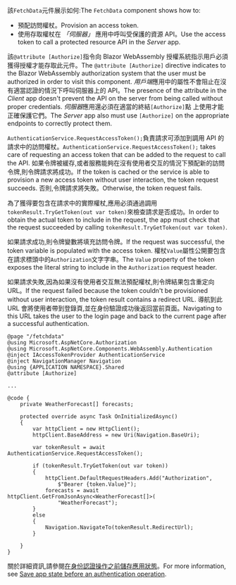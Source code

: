 <span data-ttu-id="54b91-101">該`FetchData`元件展示如何:</span><span class="sxs-lookup"><span data-stu-id="54b91-101">The `FetchData` component shows how to:</span></span>

* <span data-ttu-id="54b91-102">預配訪問權杖。</span><span class="sxs-lookup"><span data-stu-id="54b91-102">Provision an access token.</span></span>
* <span data-ttu-id="54b91-103">使用存取權杖在 *「伺服器」* 應用中呼叫受保護的資源 API。</span><span class="sxs-lookup"><span data-stu-id="54b91-103">Use the access token to call a protected resource API in the *Server* app.</span></span>

<span data-ttu-id="54b91-104">該`@attribute [Authorize]`指令向 Blazor WebAssembly 授權系統指示用戶必須獲得授權才能存取此元件。</span><span class="sxs-lookup"><span data-stu-id="54b91-104">The `@attribute [Authorize]` directive indicates to the Blazor WebAssembly authorization system that the user must be authorized in order to visit this component.</span></span> <span data-ttu-id="54b91-105">*用戶端*應用中的屬性不會阻止在沒有適當認證的情況下呼叫伺服器上的 API。</span><span class="sxs-lookup"><span data-stu-id="54b91-105">The presence of the attribute in the *Client* app doesn't prevent the API on the server from being called without proper credentials.</span></span> <span data-ttu-id="54b91-106">*伺服器*應用還必須在適當的終結`[Authorize]`點 上使用才能正確保護它們。</span><span class="sxs-lookup"><span data-stu-id="54b91-106">The *Server* app also must use `[Authorize]` on the appropriate endpoints to correctly protect them.</span></span>

<span data-ttu-id="54b91-107">`AuthenticationService.RequestAccessToken();`負責請求可添加到調用 API 的請求中的訪問權杖。</span><span class="sxs-lookup"><span data-stu-id="54b91-107">`AuthenticationService.RequestAccessToken();` takes care of requesting an access token that can be added to the request to call the API.</span></span> <span data-ttu-id="54b91-108">如果令牌被緩存,或者服務能夠在沒有使用者交互的情況下預配新的訪問令牌,則令牌請求將成功。</span><span class="sxs-lookup"><span data-stu-id="54b91-108">If the token is cached or the service is able to provision a new access token without user interaction, the token request succeeds.</span></span> <span data-ttu-id="54b91-109">否則,令牌請求將失敗。</span><span class="sxs-lookup"><span data-stu-id="54b91-109">Otherwise, the token request fails.</span></span>

<span data-ttu-id="54b91-110">為了獲得要包含在請求中的實際權杖,應用必須通過調用`tokenResult.TryGetToken(out var token)`來檢查請求是否成功。</span><span class="sxs-lookup"><span data-stu-id="54b91-110">In order to obtain the actual token to include in the request, the app must check that the request succeeded by calling `tokenResult.TryGetToken(out var token)`.</span></span> 

<span data-ttu-id="54b91-111">如果請求成功,則令牌變數將填充訪問令牌。</span><span class="sxs-lookup"><span data-stu-id="54b91-111">If the request was successful, the token variable is populated with the access token.</span></span> <span data-ttu-id="54b91-112">權杖`Value`屬性公開要包含在請求標頭中的`Authorization`文字字串。</span><span class="sxs-lookup"><span data-stu-id="54b91-112">The `Value` property of the token exposes the literal string to include in the `Authorization` request header.</span></span>

<span data-ttu-id="54b91-113">如果請求失敗,因為如果沒有使用者交互無法預配權杖,則令牌結果包含重定向 URL。</span><span class="sxs-lookup"><span data-stu-id="54b91-113">If the request failed because the token couldn't be provisioned without user interaction, the token result contains a redirect URL.</span></span> <span data-ttu-id="54b91-114">導航到此 URL 會將使用者帶到登錄頁,並在身份驗證成功後返回當前頁面。</span><span class="sxs-lookup"><span data-stu-id="54b91-114">Navigating to this URL takes the user to the login page and back to the current page after a successful authentication.</span></span>

```razor
@page "/fetchdata"
@using Microsoft.AspNetCore.Authorization
@using Microsoft.AspNetCore.Components.WebAssembly.Authentication
@inject IAccessTokenProvider AuthenticationService
@inject NavigationManager Navigation
@using {APPLICATION NAMESPACE}.Shared
@attribute [Authorize]

...

@code {
    private WeatherForecast[] forecasts;

    protected override async Task OnInitializedAsync()
    {
        var httpClient = new HttpClient();
        httpClient.BaseAddress = new Uri(Navigation.BaseUri);

        var tokenResult = await AuthenticationService.RequestAccessToken();

        if (tokenResult.TryGetToken(out var token))
        {
            httpClient.DefaultRequestHeaders.Add("Authorization", 
                $"Bearer {token.Value}");
            forecasts = await httpClient.GetFromJsonAsync<WeatherForecast[]>(
                "WeatherForecast");
        }
        else
        {
            Navigation.NavigateTo(tokenResult.RedirectUrl);
        }

    }
}
```

<span data-ttu-id="54b91-115">關於詳細資訊,請參閱[在身份認證操作之前儲存應用狀態](xref:security/blazor/webassembly/additional-scenarios#save-app-state-before-an-authentication-operation)。</span><span class="sxs-lookup"><span data-stu-id="54b91-115">For more information, see [Save app state before an authentication operation](xref:security/blazor/webassembly/additional-scenarios#save-app-state-before-an-authentication-operation).</span></span>
